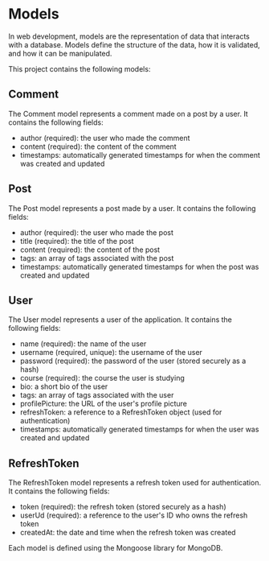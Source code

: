 # Models

In web development, models are the representation of data that interacts with a database. Models define the structure of the data, how it is validated, and how it can be manipulated.

This project contains the following models:

## Comment

The Comment model represents a comment made on a post by a user. It contains the following fields:

- author (required): the user who made the comment
- content (required): the content of the comment
- timestamps: automatically generated timestamps for when the comment was created and updated

## Post

The Post model represents a post made by a user. It contains the following fields:

- author (required): the user who made the post
- title (required): the title of the post
- content (required): the content of the post
- tags: an array of tags associated with the post
- timestamps: automatically generated timestamps for when the post was created and updated

## User

The User model represents a user of the application. It contains the following fields:

- name (required): the name of the user
- username (required, unique): the username of the user
- password (required): the password of the user (stored securely as a hash)
- course (required): the course the user is studying
- bio: a short bio of the user
- tags: an array of tags associated with the user
- profilePicture: the URL of the user's profile picture
- refreshToken: a reference to a RefreshToken object (used for authentication)
- timestamps: automatically generated timestamps for when the user was created and updated

## RefreshToken

The RefreshToken model represents a refresh token used for authentication. It contains the following fields:

- token (required): the refresh token (stored securely as a hash)
- userUd (required): a reference to the user's ID who owns the refresh token
- createdAt: the date and time when the refresh token was created

Each model is defined using the Mongoose library for MongoDB.
